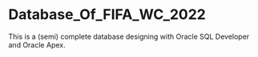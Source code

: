# Database_Of_FIFA_WC_2022
This is a (semi) complete database designing with Oracle SQL Developer and Oracle Apex. 
